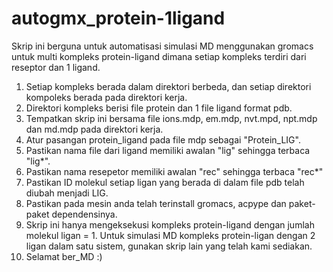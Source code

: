 # autogmx_protein-1ligand
Skrip ini berguna untuk automatisasi simulasi MD menggunakan gromacs untuk multi kompleks protein-ligand dimana setiap kompleks terdiri dari reseptor dan 1 ligand.

1. Setiap kompleks berada dalam direktori berbeda, dan setiap direktori kompoleks berada pada direktori kerja.
2. Direktori kompleks berisi file protein dan 1 file ligand format pdb. 
3. Tempatkan skrip ini bersama file ions.mdp, em.mdp, nvt.mpd, npt.mdp dan md.mdp pada direktori kerja.
4. Atur pasangan protein_ligand pada file mdp sebagai "Protein_LIG".
5. Pastikan nama file dari ligand memiliki awalan "lig" sehingga terbaca "lig*".
6. Pastikan nama resepetor memiliki awalan "rec" sehingga terbaca "rec*"
7. Pastikan ID molekul setiap ligan yang berada di dalam file pdb telah diubah menjadi LIG.
8. Pastikan pada mesin anda telah terinstall gromacs, acpype dan paket-paket dependensinya.
9. Skrip ini hanya mengeksekusi kompleks protein-ligand dengan jumlah molekul ligan = 1. Untuk simulasi MD kompleks protein-ligan dengan 2 ligan dalam satu sistem, gunakan skrip lain yang telah kami sediakan.
10. Selamat ber_MD :)
